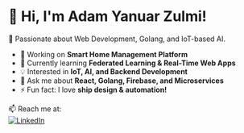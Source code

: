# 👋 Hi, I'm Adam Yanuar Zulmi!
🚀 Passionate about Web Development, Golang, and IoT-based AI.

- 🔭 Working on **Smart Home Management Platform**
- 🌱 Currently learning **Federated Learning & Real-Time Web Apps**
- 💡 Interested in **IoT, AI, and Backend Development**
- 💬 Ask me about **React, Golang, Firebase, and Microservices**
- ⚡ Fun fact: I love **ship design & automation!**  

📫 Reach me at:  
[![LinkedIn](https://img.shields.io/badge/LinkedIn-Profile-blue?style=flat&logo=linkedin)](https://www.linkedin.com/in/damleon/)  

